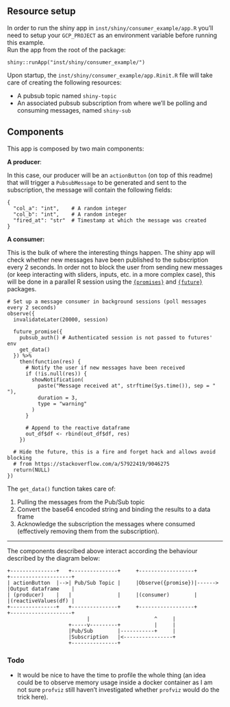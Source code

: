 ## Resource setup

In order to run the shiny app in `inst/shiny/consumer_example/app.R`
you’ll need to setup your `GCP_PROJECT` as an environment variable
before running this example.  
Run the app from the root of the package:

    shiny::runApp("inst/shiny/consumer_example/")

Upon startup, the `inst/shiny/consumer_example/app.Rinit.R` file will
take care of creating the following resources:

-   A pubsub topic named `shiny-topic`
-   An associated pubsub subscription from where we’ll be polling and
    consuming messages, named `shiny-sub`

## Components

This app is composed by two main components:

**A producer**:

In this case, our producer will be an `actionButton` (on top of this
readme) that will trigger a `PubsubMessage` to be generated and sent to
the subscription, the message will contain the following fields:

    {
      "col_a": "int",    # A random integer
      "col_b": "int",    # A random integer
      "fired_at": "str"  # Timestamp at which the message was created
    }

**A consumer:**

This is the bulk of where the interesting things happen. The shiny app
will check whether new messages have been published to the subscription
every 2 seconds. In order not to block the user from sending new
messages (or keep interacting with sliders, inputs, etc. in a more
complex case), this will be done in a parallel R session using the
[`{promises}`](https://github.com/rstudio/promises) and
[`{future}`](https://github.com/HenrikBengtsson/future) packages.

    # Set up a message consumer in background sessions (poll messages every 2 seconds)
    observe({
      invalidateLater(20000, session)

      future_promise({
        pubsub_auth() # Authenticated session is not passed to futures' env
        get_data()
      }) %>%
        then(function(res) {
          # Notify the user if new messages have been received
          if (!is.null(res)) {
            showNotification(
              paste("Message received at", strftime(Sys.time()), sep = " "),
              duration = 3,
              type = "warning"
            )
          }

          # Append to the reactive dataframe
          out_df$df <- rbind(out_df$df, res)
        })

      # Hide the future, this is a fire and forget hack and allows avoid blocking
      # from https://stackoverflow.com/a/57922419/9046275
      return(NULL)
    })

The `get_data()` function takes care of:

1.  Pulling the messages from the Pub/Sub topic
2.  Convert the base64 encoded string and binding the results to a data
    frame
3.  Acknowledge the subscription the messages where consumed
    (effectively removing them from the subscription).

------------------------------------------------------------------------

The components described above interact according the behaviour
described by the diagram below:

    +---------------+   +---------------+     +------------------+        +--------------------+                                                                                                                                                   
    | actionButton  |-->| Pub/Sub Topic |     |Observe({promise})|------> |Output dataframe    |                                                                                                                                                   
    | (producer)    |   |               |     |(consumer)        |        |(reactiveValues(df) |                                                                                                                                                   
    +---------------+   +---------------+     +------------------+        +--------------------+                                                                                                                                                   
                              |                     ^     |                                                                                                                                                                                        
                        +-----v---------+           |     |                                                                                                                                                                                        
                        |Pub/Sub        |-----------+     |                                                                                                                                                                                        
                        |Subscription   |<----------------+                                                                                                                                                                                        
                        +---------------+                                                                                                                                                                                                          

### Todo

-   It would be nice to have the time to profile the whole thing (an
    idea could be to observe memory usage inside a docker container as I
    am not sure `profviz` still haven’t investigated whether `profviz`
    would do the trick here).

